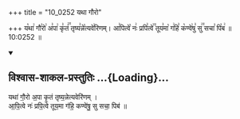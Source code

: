+++
title = "10_0252 यथा गौरो"

+++
य꣡था꣢ गौ꣣रो꣢ अ꣣पा꣢ कृ꣣तं꣢꣫ तृष्य꣣न्ने꣡त्यवे꣢रिणम्। आ꣣पित्वे꣡ नः꣢ प्रपि꣣त्वे꣢꣫ तूय꣣मा꣡ ग꣢हि꣣ क꣡ण्वे꣢षु꣣ सु꣢꣫ सचा꣣ पि꣡ब꣢ ॥ 10:0252 ॥

<div class="js_include" newlevelforh1="2" title="विश्वास-शाकल-प्रस्तुतिः" unfilled url="/vedAH_Rk/shAkalam/saMhitA/vishvAsa-prastutiH/08/004/03_yathA_gauro.md">
<details open><summary><h2>विश्वास-शाकल-प्रस्तुतिः ...{Loading}...</h2></summary>


यथा॑ गौ॒रो अ॒पा कृ॒तं तृष्य॒न्नेत्यवेरि॑णम् ।  
आ॒पि॒त्वे नः॑ प्रपि॒त्वे तूय॒मा ग॑हि॒ कण्वे॑षु॒ सु सचा॒ पिब॑ ॥

</details>
</div>
